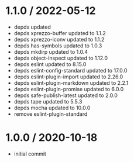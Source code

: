 1.1.0 / 2022-05-12
==================

  * depds updated
  * depds xprezzo-buffer updated to 1.1.2
  * depds xprezzo-iconv updated to 1.1.2
  * depds has-symbols updated to 1.0.3
  * depds mkdirp updated to 1.0.4 
  * depds object-inspect updated to 1.12.0  
  * depds eslint updated to 8.15.0
  * depds eslint-config-standard updated to 17.0.0
  * depds eslint-plugin-import updated to 2.26.0
  * depds eslint-plugin-markdown updated to 2.2.1
  * depds eslint-plugin-promise updated to 6.0.0
  * depds safe-publish-latest updated to 2.0.0
  * depds tape updated to 5.5.3
  * depds mocha updated to 10.0.0
  * remove eslint-plugin-standard
 
1.0.0 / 2020-10-18
==================

 * initial commit
